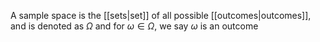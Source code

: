A sample space is the [[sets|set]] of all possible [[outcomes|outcomes]], and is denoted as $\Omega$ and for $\omega \in\Omega$, we say $\omega$ is an outcome